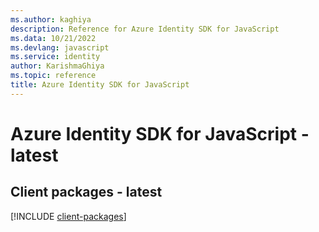 ```yaml
---
ms.author: kaghiya
description: Reference for Azure Identity SDK for JavaScript
ms.data: 10/21/2022
ms.devlang: javascript
ms.service: identity
author: KarishmaGhiya
ms.topic: reference
title: Azure Identity SDK for JavaScript
---
```

# Azure Identity SDK for JavaScript - latest

## Client packages - latest
[!INCLUDE [client-packages](identity-client-index.md)]